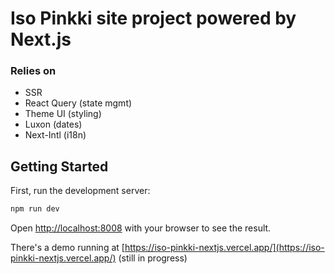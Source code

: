 # Iso Pinkki site project powered by Next.js

### Relies on
* SSR
* React Query (state mgmt)
* Theme UI (styling)
* Luxon (dates)
* Next-Intl (i18n)
  
  
## Getting Started

First, run the development server:

```bash
npm run dev
```

Open [http://localhost:8008](http://localhost:8008) with your browser to see the result.

There's a demo running at [https://iso-pinkki-nextjs.vercel.app/](https://iso-pinkki-nextjs.vercel.app/) (still in progress)
